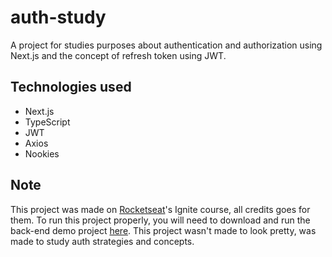 # auth-study
A project for studies purposes about authentication and authorization using Next.js and the concept of refresh token using JWT.

## Technologies used
- Next.js
- TypeScript
- JWT
- Axios
- Nookies

## Note
This project was made on [Rocketseat](https://www.rocketseat.com.br/)'s Ignite course, all credits goes for them.
To run this project properly, you will need to download and run the back-end demo project [here](https://github.com/rocketseat-education/ignite-reactjs-auth-backend).
This project wasn't made to look pretty, was made to study auth strategies and concepts.
